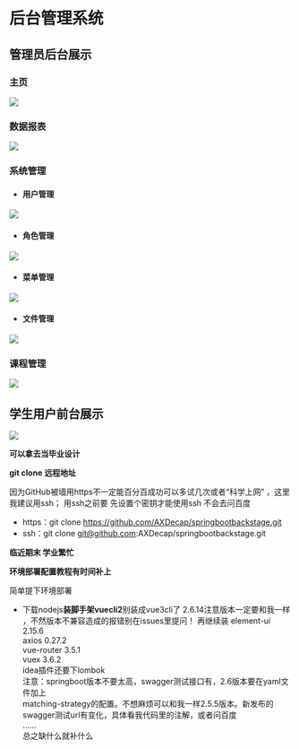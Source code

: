 # 后台管理系统

## 管理员后台展示

### 主页

![](https://fastly.jsdelivr.net/gh/AXDecap/imagehost/img/20220610204036.png)

### 数据报表

![](https://fastly.jsdelivr.net/gh/AXDecap/imagehost/img/20220610192308.png)

### 系统管理

- #### 用户管理

![](https://fastly.jsdelivr.net/gh/AXDecap/imagehost/img/20220610194950.png)

- #### 角色管理

![](https://fastly.jsdelivr.net/gh/AXDecap/imagehost/img/20220610195209.png)

- #### 菜单管理

![](https://fastly.jsdelivr.net/gh/AXDecap/imagehost/img/20220610195328.png)

- #### 文件管理

![](https://fastly.jsdelivr.net/gh/AXDecap/imagehost/img/20220610195355.png)

### 课程管理

![](https://fastly.jsdelivr.net/gh/AXDecap/imagehost/img/20220610195446.png)



## 学生用户前台展示

![](https://fastly.jsdelivr.net/gh/AXDecap/imagehost/img/20220610195620.png)



**可以拿去当毕业设计**

**git clone** **远程地址**

因为GitHub被墙用https不一定能百分百成功可以多试几次或者“科学上网” ，这里我建议用ssh； 用ssh之前要 先设置个密钥才能使用ssh 不会去问百度

- https：git clone https://github.com/AXDecap/springbootbackstage.git
- ssh：git clone git@github.com:AXDecap/springbootbackstage.git 

**临近期末 学业繁忙**

**环境部署配置教程有时间补上**

简单提下环境部署 

- 下载nodejs**装脚手架vuecli2**别装成vue3cli了 2.6.14注意版本一定要和我一样 ，不然版本不兼容造成的报错别在issues里提问！
  再继续装
  element-ui 2.15.6
  </br>axios 0.27.2
  </br>vue-router 3.5.1
  </br>vuex 3.6.2
  </br>idea插件还要下lombok
  </br>注意：springboot版本不要太高，swagger测试接口有，2.6版本要在yaml文件加上</br>matching-strategy的配置。不想麻烦可以和我一样2.5.5版本。新发布的swagger测试url有变化，具体看我代码里的注解，或者问百度
  </br>......
  </br>总之缺什么就补什么
